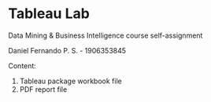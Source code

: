 # Tableau Lab
Data Mining & Business Intelligence course self-assignment

Daniel Fernando P. S. - 1906353845

Content:
1. Tableau package workbook file
2. PDF report file 
